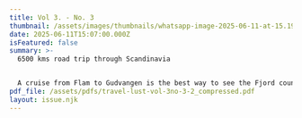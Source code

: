 ```yaml
---
title: Vol 3. - No. 3
thumbnail: /assets/images/thumbnails/whatsapp-image-2025-06-11-at-15.19.58.jpeg
date: 2025-06-11T15:07:00.000Z
isFeatured: false
summary: >-
  6500 kms road trip through Scandinavia


  A cruise from Flam to Gudvangen is the best way to see the Fjord country of Norway. 
pdf_file: /assets/pdfs/travel-lust-vol-3no-3-2_compressed.pdf
layout: issue.njk
---
```

